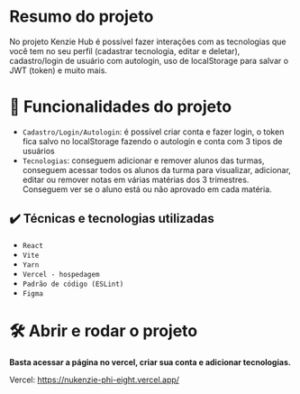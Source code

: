 # Resumo do projeto
No projeto Kenzie Hub é possível fazer interações com as tecnologias que você tem no seu perfil (cadastrar tecnologia, editar e deletar), cadastro/login de usuário com autologin, uso de localStorage para salvar o JWT (token) e muito mais.


# :hammer: Funcionalidades do projeto

- `Cadastro/Login/Autologin`: é possível criar conta e fazer login, o token fica salvo no localStorage fazendo o autologin e conta com 3 tipos de usuários
- `Tecnologias`: conseguem adicionar e remover alunos das turmas, conseguem acessar todos os alunos da turma para visualizar, adicionar, editar ou remover notas em várias matérias dos 3 trimestres. Conseguem ver se o aluno está ou não aprovado em cada matéria.

## ✔️ Técnicas e tecnologias utilizadas

- ``React``
- ``Vite``
- ``Yarn``
- ``Vercel - hospedagem``
- ``Padrão de código (ESLint)``
- ``Figma``

# 🛠️ Abrir e rodar o projeto

**Basta acessar a página no vercel, criar sua conta e adicionar tecnologias.**

Vercel: https://nukenzie-phi-eight.vercel.app/
